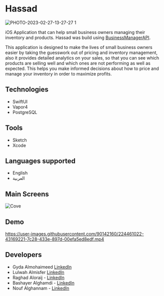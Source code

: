 # Hassad
![PHOTO-2023-02-27-13-27-27 1](https://user-images.githubusercontent.com/90142160/224464558-0ff21b5e-1a9a-4502-966b-3d224a9a5a5a.png)

iOS Application that can help small business owners managing their inventory and products.
Hassad was build using [BusinessManagerAPI](https://github.com/gyda13/BusinessManagerAPI).

This application is designed to make the lives of small business owners easier by taking the guesswork out of 
pricing and inventory management, also it provides detailed analytics on your sales, so that you can see which
products are selling well and which ones are not performing as well as expected. This helps you make informed
decisions about how to price and manage your inventory in order to maximize profits.
 
## Technologies
- SwiftUI
- Vapor4
- PostgreSQL

## Tools
- Sketch
- Xcode

## Languages supported
- English </br>
- العربية </br>

## Main Screens

![Cove](https://user-images.githubusercontent.com/90142160/224474406-3273868a-594b-4e91-a7b8-958e8ddb3fbb.png)

## Demo

https://user-images.githubusercontent.com/90142160/224461022-43169221-7c28-433e-897d-00efa5ed8edf.mp4

## Developers 
- Gyda Almohaimeed [LinkedIn](https://www.linkedin.com/in/gydam/) 
- Lulwah Almisfer [LinkedIn](https://www.linkedin.com/in/lulwahalmisfer/) 
- Raghad Aloraij - [LinkedIn](https://www.linkedin.com/in/raghad-aloraij-286ba4216/) 
- Bashayer Alghamdi  - [LinkedIn](https://www.linkedin.com/in/bashayeralgh) 
- Nouf Alghannam - [LinkedIn](https://www.linkedin.com/in/noufghannam/) 
